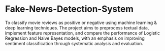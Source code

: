 # Fake-News-Detection-System
To classify movie reviews as positive or negative using machine learning & deep learning techniques. The project aims to preprocess textual data, implement feature representation, and compare the performance of Logistic Regression and Naive Bayes models, with an emphasis on improving sentiment classification through systematic analysis and evaluation.

